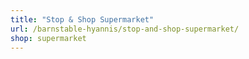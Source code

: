 ```yaml
---
title: "Stop & Shop Supermarket"
url: /barnstable-hyannis/stop-and-shop-supermarket/
shop: supermarket
---
```


